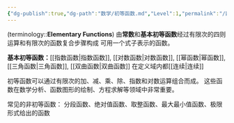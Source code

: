 ```yaml
---
{"dg-publish":true,"dg-path":"数学/初等函数.md","Level":1,"permalink":"/数学/初等函数/","dgPassFrontmatter":true,"noteIcon":"","created":"2024-05-21T15:20:27.995+08:00","updated":"2024-10-09T18:42:37.506+08:00"}
---
```


(terminology::**Elementary Functions**)
由**常数**和**基本初等函数**经过有限次的四则运算和有限次的函数复合步骤构成
可用一个式子表示的函数。

**基本初等函数：**[[指数函数\|指数函数]], [[对数函数\|对数函数]], [[幂函数\|幂函数]], [[三角函数\|三角函数]], [[双曲函数\|双曲函数]]
在定义域内都[[连续\|连续]]

初等函数可以通过有限次的加、减、乘、除、指数和对数运算组合而成。
这些函数在数学分析、函数图形的绘制、方程求解等领域中非常重要。

常见的非初等函数：
分段函数、绝对值函数、取整函数、最大最小值函数、极限形式给出的函数

